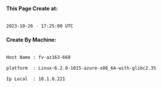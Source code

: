 
   
#### This Page Create at:

```bash

2023-10-26 - 17:25:00 UTC

```

#### Create By Machine:

```bash

Host Name : fv-az163-668

platform  : Linux-6.2.0-1015-azure-x86_64-with-glibc2.35

Ip Local  : 10.1.0.221

```

